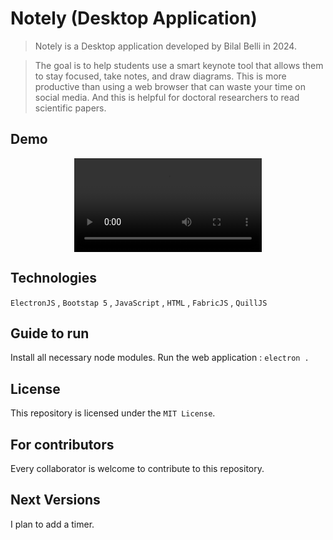 # Notely (Desktop Application)
> Notely is a Desktop application developed by Bilal Belli in 2024.

> The goal is to help students use a smart keynote tool that allows them to stay focused, take notes, and draw diagrams. This is more productive than using a web browser that can waste your time on social media. And this is helpful for doctoral researchers to read scientific papers.

## Demo
<div align="center">
   <video src="https://github.com/Bilal-Belli/Notely/assets/74218805/0306cb54-f5c0-426f-b3ec-2c557d664000"></video>
</div>

## Technologies
``ElectronJS`` , ``Bootstap 5`` , ``JavaScript`` , ``HTML`` , ``FabricJS`` , ``QuillJS``
## Guide to run
Install all necessary node modules.
Run the web application : ``electron .``

## License
This repository is licensed under the ``MIT License``.

## For contributors
Every collaborator is welcome to contribute to this repository.

## Next Versions
I plan to add a timer.
